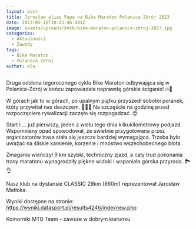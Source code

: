 ```yaml
---
layout: post
title: Jarosław alias Papa na Bike Maraton Polanica Zdrój 2023
date: 2023-05-12T10:43:46.481Z
image: assets/uploads/kmtb-bike-maraton-polanica-zdroj-2023.jpg
categories:
  - Aktualności
  - Zawody
tags:
  - Bike Maraton
  - Polanica Zdrój
author: ola
---
```

Druga odsłona tegorocznego cyklu Bike Maraton odbywająca się w Polanica-Zdrój w końcu zapowiadała naprawdę górskie ściganie! 🔥💪
<!--more-->

W górach jak to w górach, po upalnym piątku przyszedł sobotni poranek, który przywitał nas deszczem. 🤷🏻‍♂️ Na szczęście na godzinę przed rozpoczęciem rywalizacji zaczęło się rozpogadzać. 😊

Start i … już pierwszy, jeden z wielu tego dnia kilkukilometrowy podjazd. Wspomniany opad spowodował, że świetnie przygotowana przez organizatorów trasa stała się jeszcze bardziej wymagająca. Trzeba było uważać na śliskie kamienie, korzenie i mnóstwo wszechobecnego błota. 

Zmagania wieńczył 9 km szybki, techniczny zjazd, a cały trud pokonania trasy maratonu wynagrodziły piękne widoki i wspaniała górska przyroda. 🏞️👌

Nasz klub na dystansie CLASSIC 29km (860m) reprezentował Jarosław Matłoka.

Wyniki dostępne na stronie: <https://wyniki.datasport.pl/results4246/indexnew.php>

Komorniki MTB Team - zawsze w dobrym kierunku 